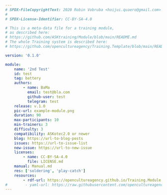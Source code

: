 ```yaml
---
# SPDX-FileCopyrightText: 2020 Robin Vobruba <hoijui.quaero@gmail.com>
#
# SPDX-License-Identifier: CC-BY-SA-4.0

# This is a meta-data file for a training module,
# as described here:
# https://github.com/ASKtraining/Module/blob/main/README.md
# The whole Training system is described here:
# https://github.com/opencultureagency/Training.Template/blob/main/README.md

version: '0.1.0'

module:
    name: '2nd Test'
    id: test
    tag: battery
    authors:
        - name: BaMa
          email: test@bla.com
          github-user: test
          telegram: test
    release: v.1.0
    pic-url: example-module.png
    duration: 90
    max-participants: 10
    min-trainers: 3
    difficulty: 3
    compatibility: ASKotec2.0 or newer
    blog: https://url-to-blog-posts
    issues: https://url-to-issue-list
    new-issue: https://url-to-new-issue
    licenses:
        - name: CC-BY-SA-4.0
          file: LICENSE.md
    manual: Manual.md
    res: ['soldering', 'play-catch']
    resources:
        - rdf-url: https://opencultureagency.github.io/Training.Module.Resource.Template/resource.ttl
#        - yaml-url: https://raw.githubusercontent.com/opencultureagency/Training.Module.Resource.Template/main/resource.yml
---
```


<!--  include_relative _resources/example.md %} -->





<!-- {% for resource in site.resources %}
  {{ resource.content }}
{% endfor %} -->


